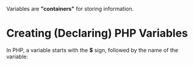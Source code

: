 Variables are **"containers"** for storing information.

# Creating (Declaring) PHP Variables
In PHP, a variable starts with the **$** sign, followed by the name of the variable:
